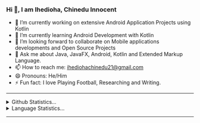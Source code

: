 ### Hi :wave:, I am **Ihedioha, Chinedu Innocent**

- 🔭 I’m currently working on extensive Android Application Projects using Kotlin
- 🌱 I’m currently learning Android Development with Kotlin
- 👯 I’m looking forward to collaborate on Mobile applications developments and Open Source Projects 
- 💬 Ask me about Java, JavaFX, Android, Kotlin and Extended Markup Language.
- 📫 How to reach me: ihediohachinedu21@gmail.com
- 😄 Pronouns: He/Him
- ⚡ Fun fact: I love Playing Football, Researching and Writing.
<hr>
<details>
  <summary>Github Statistics...</summary>
  <p align = "center">
    <img src="https://github-readme-stats.vercel.app/api?username=Chinex-Boroja&theme=github_dark&show_icons=true&count_private=true"/>
  </p>
  </details>
  
  <details>
  <summary>Language Statistics...</summary><br/>
  <p align = "center">
    <img src="https://wakatime.com/share/@ChinexBoroja/0e12bad2-79da-4bd1-b69c-f497d207ca8e.svg" height="400">
  </p>
  </details>
  <hr>





